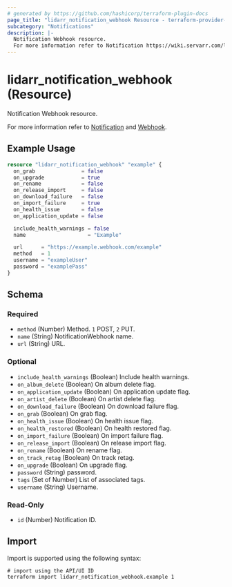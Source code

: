 ```yaml
---
# generated by https://github.com/hashicorp/terraform-plugin-docs
page_title: "lidarr_notification_webhook Resource - terraform-provider-lidarr"
subcategory: "Notifications"
description: |-
  Notification Webhook resource.
  For more information refer to Notification https://wiki.servarr.com/lidarr/settings#connect and Webhook https://wiki.servarr.com/lidarr/supported#webhook.
---
```


# lidarr_notification_webhook (Resource)

<!-- subcategory:Notifications -->Notification Webhook resource.
For more information refer to [Notification](https://wiki.servarr.com/lidarr/settings#connect) and [Webhook](https://wiki.servarr.com/lidarr/supported#webhook).

## Example Usage

```terraform
resource "lidarr_notification_webhook" "example" {
  on_grab               = false
  on_upgrade            = true
  on_rename             = false
  on_release_import     = false
  on_download_failure   = false
  on_import_failure     = true
  on_health_issue       = false
  on_application_update = false

  include_health_warnings = false
  name                    = "Example"

  url      = "https://example.webhook.com/example"
  method   = 1
  username = "exampleUser"
  password = "examplePass"
}
```

<!-- schema generated by tfplugindocs -->
## Schema

### Required

- `method` (Number) Method. `1` POST, `2` PUT.
- `name` (String) NotificationWebhook name.
- `url` (String) URL.

### Optional

- `include_health_warnings` (Boolean) Include health warnings.
- `on_album_delete` (Boolean) On album delete flag.
- `on_application_update` (Boolean) On application update flag.
- `on_artist_delete` (Boolean) On artist delete flag.
- `on_download_failure` (Boolean) On download failure flag.
- `on_grab` (Boolean) On grab flag.
- `on_health_issue` (Boolean) On health issue flag.
- `on_health_restored` (Boolean) On health restored flag.
- `on_import_failure` (Boolean) On import failure flag.
- `on_release_import` (Boolean) On release import flag.
- `on_rename` (Boolean) On rename flag.
- `on_track_retag` (Boolean) On track retag.
- `on_upgrade` (Boolean) On upgrade flag.
- `password` (String) password.
- `tags` (Set of Number) List of associated tags.
- `username` (String) Username.

### Read-Only

- `id` (Number) Notification ID.

## Import

Import is supported using the following syntax:

```shell
# import using the API/UI ID
terraform import lidarr_notification_webhook.example 1
```
